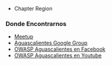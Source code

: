 
* Chapter Region


### Donde Encontrarnos
* [Meetup](https://www.meetup.com/owasp-aguascalientes-meetup-group/)
* [Aguascalientes Google Group](https://groups.google.com/a/owasp.org/forum/?hl=en#!forum/aguascalientes-chapter)
* [OWASP Aguascalientes en Facebook](https://www.facebook.com/OWASPAguascalientes/)
* [OWASP Aguascalientes en Youtube](https://www.youtube.com/channel/UC4EL3F0TTjFcdua3j74kzTw)